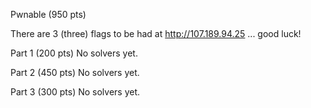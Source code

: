  Pwnable (950 pts)

There are 3 (three) flags to be had at http://107.189.94.25 ... good luck!

Part 1 (200 pts)
No solvers yet. 

Part 2 (450 pts)
No solvers yet.

Part 3 (300 pts)
No solvers yet.
